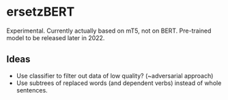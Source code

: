 # ersetzBERT

Experimental. Currently actually based on mT5, not on BERT. Pre-trained model to be released later in 2022.

## Ideas

- Use classifier to filter out data of low quality? (~adversarial approach)
- Use subtrees of replaced words (and dependent verbs) instead of whole sentences.
